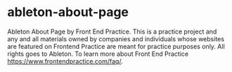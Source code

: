 # ableton-about-page
Ableton About Page by Front End Practice. This is a practice project and any and all materials owned by companies and individuals whose websites are featured on Frontend Practice are meant for practice purposes only. All rights goes to Ableton.
To learn more about Front End Practice https://www.frontendpractice.com/faq/.

